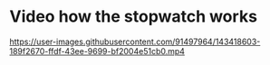 # Video how the stopwatch works







https://user-images.githubusercontent.com/91497964/143418603-189f2670-ffdf-43ee-9699-bf2004e51cb0.mp4

